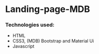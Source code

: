 # Landing-page-MDB
### Technologies used:
- HTML
- CSS3, (MDB) Bootstrap and Material Ui
- Javascript
